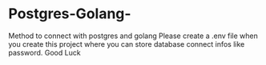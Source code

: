 # Postgres-Golang-
Method to connect with postgres and golang
Please create a .env file when you create this project where you can store database connect infos like password.
Good Luck
